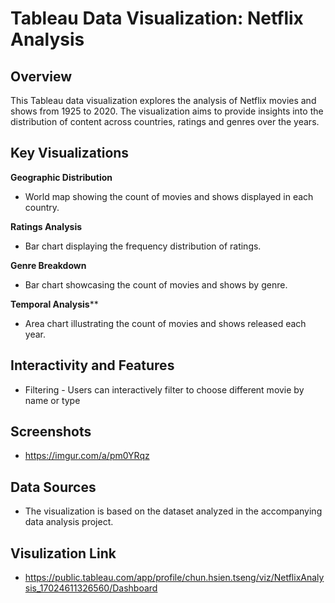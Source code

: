 # Tableau Data Visualization: Netflix Analysis

## Overview

This Tableau data visualization explores the analysis of Netflix movies and shows from 1925 to 2020. The visualization aims to provide insights into the distribution of content across countries, ratings and genres over the years.

## Key Visualizations

**Geographic Distribution**
   - World map showing the count of movies and shows displayed in each country.

**Ratings Analysis**
   - Bar chart displaying the frequency distribution of ratings.

**Genre Breakdown**
   - Bar chart showcasing the count of movies and shows by genre.

**Temporal Analysis****
  - Area chart illustrating the count of movies and shows released each year.

## Interactivity and Features

- Filtering - Users can interactively filter to choose different movie by name or type

## Screenshots

 - https://imgur.com/a/pm0YRqz

## Data Sources

- The visualization is based on the dataset analyzed in the accompanying data analysis project.

## Visulization Link

- https://public.tableau.com/app/profile/chun.hsien.tseng/viz/NetflixAnalysis_17024611326560/Dashboard

